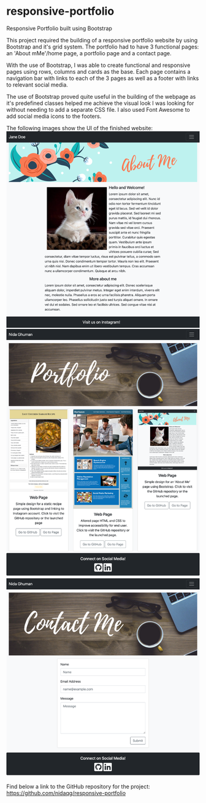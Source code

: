 # responsive-portfolio
Responsive Portfolio built using Bootstrap

This project required the building of a responsive portfolio website by using Bootstrap and it's grid system. The portfolio had to have 3 functional pages: an 'About mMe'/home page, a portfolio page and a contact page.

With the use of Bootstrap, I was able to create functional and responsive pages using rows, columns and cards as the base. Each page contains a navigation bar with links to each of the 3 pages as well as a footer with links to relevant social media.

The use of Bootstrap proved quite useful in the building of the webpage as it's predefined classes helped me achieve the visual look I was looking for without needing to add a separate CSS file. I also used Font Awesome to add social media icons to the footers. 

The following images show the UI of the finished website:
![About Me/Home Page](assets/about-me-demo.png)
![Portfolio Page](assets/portfolio-page-demo.png)
![Contact Me](assets/contact-me-demo.png)


Find below a link to the GitHub repository for the project:
https://github.com/nidaqg/responsive-portfolio 



